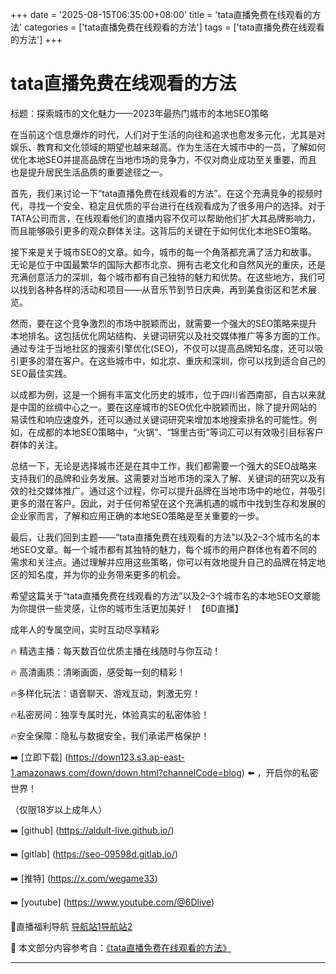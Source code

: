 +++
date = '2025-08-15T06:35:00+08:00'
title = 'tata直播免费在线观看的方法'
categories = ['tata直播免费在线观看的方法']
tags = ['tata直播免费在线观看的方法']
+++

# tata直播免费在线观看的方法

标题：探索城市的文化魅力——2023年最热门城市的本地SEO策略

在当前这个信息爆炸的时代，人们对于生活的向往和追求也愈发多元化，尤其是对娱乐、教育和文化领域的期望也越来越高。作为生活在大城市中的一员，了解如何优化本地SEO并提高品牌在当地市场的竞争力，不仅对商业成功至关重要，而且也是提升居民生活品质的重要途径之一。

首先，我们来讨论一下“tata直播免费在线观看的方法”。在这个充满竞争的视频时代，寻找一个安全、稳定且优质的平台进行在线观看成为了很多用户的选择。对于TATA公司而言，在线观看他们的直播内容不仅可以帮助他们扩大其品牌影响力，而且能够吸引更多的观众群体关注。这背后的关键在于如何优化本地SEO策略。

接下来是关于城市SEO的文章。如今，城市的每一个角落都充满了活力和故事。无论是位于中国最繁华的国际大都市北京、拥有古老文化和自然风光的重庆，还是充满创意活力的深圳，每个城市都有自己独特的魅力和优势。在这些地方，我们可以找到各种各样的活动和项目——从音乐节到节日庆典，再到美食街区和艺术展览。

然而，要在这个竞争激烈的市场中脱颖而出，就需要一个强大的SEO策略来提升本地排名。这包括优化网站结构、关键词研究以及社交媒体推广等多方面的工作。通过专注于当地社区的搜索引擎优化(SEO)，不仅可以提高品牌知名度，还可以吸引更多的潜在客户。在这些城市中，如北京、重庆和深圳，你可以找到适合自己的SEO最佳实践。

以成都为例，这是一个拥有丰富文化历史的城市，位于四川省西南部，自古以来就是中国的丝绸中心之一。要在这座城市的SEO优化中脱颖而出，除了提升网站的易读性和响应速度外，还可以通过关键词研究来增加本地搜索排名的可能性。例如，在成都的本地SEO策略中，“火锅”、“锦里古街”等词汇可以有效吸引目标客户群体的关注。

总结一下，无论是选择城市还是在其中工作，我们都需要一个强大的SEO战略来支持我们的品牌和业务发展。这需要对当地市场的深入了解、关键词的研究以及有效的社交媒体推广。通过这个过程，你可以提升品牌在当地市场中的地位，并吸引更多的潜在客户。因此，对于任何希望在这个充满机遇的城市中找到生存和发展的企业家而言，了解和应用正确的本地SEO策略是至关重要的一步。

最后，让我们回到主题——“tata直播免费在线观看的方法”以及2–3个城市名的本地SEO文章。每一个城市都有其独特的魅力，每个城市的用户群体也有着不同的需求和关注点。通过理解并应用这些策略，你可以有效地提升自己的品牌在特定地区的知名度，并为你的业务带来更多的机会。

希望这篇关于“tata直播免费在线观看的方法”以及2–3个城市名的本地SEO文章能为你提供一些灵感，让你的城市生活更加美好！
【6D直播】

 成年人的专属空间，实时互动尽享精彩

🔥 精选主播：每天数百位优质主播在线随时与你互动！

🔥 高清画质：清晰画面，感受每一刻的精彩！

🔥多样化玩法：语音聊天、游戏互动，刺激无穷！

🔥私密房间：独享专属时光，体验真实的私密体验！

🔥安全保障：隐私与数据安全，我们承诺严格保护！

➡️ [立即下载] (https://down123.s3.ap-east-1.amazonaws.com/down/down.html?channelCode=blog) ⬅️ ，开启你的私密世界！

 （仅限18岁以上成年人）

➡️ [github] (https://aldult-live.github.io/)

➡️ [gitlab] (https://seo-09598d.gitlab.io/)

➡️ [推特] (https://x.com/wegame33)

➡️ [youtube] (https://www.youtube.com/@6Dlive)

🔞直播福利导航   [导航站1](https://webstack-86085a.gitlab.io/)[导航站2](https://onlygit123-2.github.io/)

📘 本文部分内容参考自：[《tata直播免费在线观看的方法》](https://webstack-hugo-4.pages.dev/)

---
